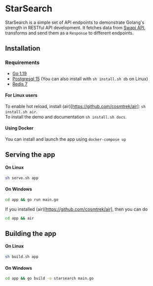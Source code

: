 # StarSearch

StarSearch is a simple set of API endpoints to demonstrate Golang's strength in RESTful API development. It fetches data from [Swapi API](https://swapi.dev/), transforms and send them as a ```Response``` to different endpoints.

## Installation

### Requirements
* [Go 1.19](https://go.dev/doc/install)
* [Postgresql 15](https://www.postgresql.org/docs/current/tutorial-install.html) (You can also install with ```sh install.sh db``` on Linux)
* [Redis 7](https://redis.io/docs/getting-started/installation)

#### For Linux users
To enable hot reload, install (air)[https://github.com/cosmtrek/air]: ```sh install.sh air```.  
To install the demo and documentation ```sh install.sh docs```.

#### Using Docker
You can install and launch the app using ```docker-compose up```

## Serving the app
#### On Linux
```bash
sh serve.sh app
```

#### On Windows
```bash
cd app && go run main.go
```
If you installed (air)[https://github.com/cosmtrek/air], then you can do
```bash
cd app && air
```

## Building the app

#### On Linux
```bash
sh build.sh app
```

#### On Windows
```bash
cd app && go build -o starsearch main.go
```